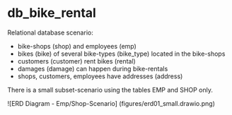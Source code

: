 # db_bike_rental
Relational database scenario: 
- bike-shops (shop) and employees (emp)
- bikes (bike) of several bike-types (bike_type) located in the bike-shops
- customers (customer) rent bikes (rental)
- damages (damage) can happen during bike-rentals
- shops, customers, employees have addresses (address)

There is a small subset-scenario using the tables EMP and SHOP only.

![ERD Diagram - Emp/Shop-Scenario] (figures/erd01_small.drawio.png)


